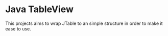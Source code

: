 # Java TableView

This projects aims to wrap JTable to an simple structure in order to make it ease to use.
